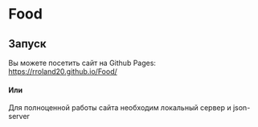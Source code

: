 # Food
## Запуск

Вы можете посетить сайт на Github Pages: https://rroland20.github.io/Food/

#### Или

Для полноценной работы сайта необходим локальный сервер и json-server
